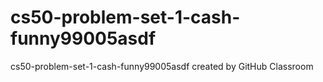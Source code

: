# cs50-problem-set-1-cash-funny99005asdf
cs50-problem-set-1-cash-funny99005asdf created by GitHub Classroom
